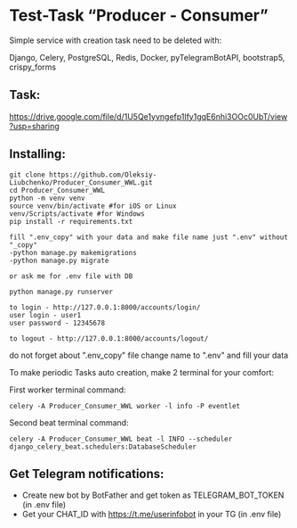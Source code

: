 # Test-Task “Producer - Consumer”


Simple service with creation task need to be deleted with:

Django, Celery, PostgreSQL, Redis, Docker, pyTelegramBotAPI, bootstrap5, crispy_forms

## Task:
https://drive.google.com/file/d/1U5Qe1yvngefp1lfy1gqE6nhi3OOc0UbT/view?usp=sharing


## Installing:
```angular2html
git clone https://github.com/Oleksiy-Liubchenko/Producer_Consumer_WWL.git
cd Producer_Consumer_WWL
python -m venv venv
source venv/bin/activate #for iOS or Linux
venv/Scripts/activate #for Windows
pip install -r requirements.txt

fill ".env_copy" with your data and make file name just ".env" without "_copy"
-python manage.py makemigrations
-python manage.py migrate

or ask me for .env file with DB

python manage.py runserver

to login - http://127.0.0.1:8000/accounts/login/
user login - user1
user password - 12345678

to logout - http://127.0.0.1:8000/accounts/logout/
```
do not forget about ".env_copy" file change name to ".env"  and fill your data



To make periodic Tasks auto creation, make 2 terminal for your comfort:

First worker terminal command:
```
celery -A Producer_Consumer_WWL worker -l info -P eventlet
```
Second beat terminal command:
```
celery -A Producer_Consumer_WWL beat -l INFO --scheduler django_celery_beat.schedulers:DatabaseScheduler
```


## Get Telegram notifications:
- Create new bot by BotFather and get token as TELEGRAM_BOT_TOKEN (in .env file)
- Get your CHAT_ID with https://t.me/userinfobot in your TG (in .env file)